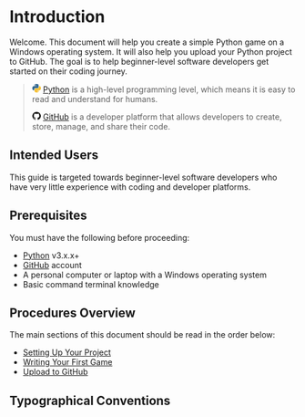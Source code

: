 # Introduction

Welcome. This document will help you create a simple Python game on a Windows operating system. It will also help you upload your Python project to GitHub. The goal is to help beginner-level software developers get started on their coding journey.

> ![PythonIcon](./assets/python_icon_small.png) [Python](https://www.python.org/) is a high-level programming level, which means it is easy to read and understand for humans.
>
> ![GitHubIcon](./assets/github_icon_small.png) [GitHub](https://github.com/) is a developer platform that allows developers to create, store, manage, and share their code.

## Intended Users

This guide is targeted towards beginner-level software developers who have very little experience with coding and developer platforms.

## Prerequisites

You must have the following before proceeding:

-   [Python](https://www.python.org/downloads/) v3.x.x+
-   [GitHub](https://github.com/) account
-   A personal computer or laptop with a Windows operating system
-   Basic command terminal knowledge

## Procedures Overview

The main sections of this document should be read in the order below:

-   [Setting Up Your Project](./Setting%20Up%20Your%20Project.md)
-   [Writing Your First Game](./Writing%20Your%20First%20Game.md)
-   [Upload to GitHub](Upload%20to%20GitHub.md)

## Typographical Conventions
